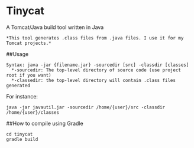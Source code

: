 # Tinycat
A Tomcat/Java build tool written in Java
```
*This tool generates .class files from .java files. I use it for my Tomcat projects.*
```
##Usage
```
Syntax: java -jar {filename.jar} -sourcedir [src] -classdir [classes]
  *-sourcedir: The top-level directory of source code (use project root if you want)
  *-classedir: the top-level directory will contain .class files generated
```
For instance:
```
java -jar javautil.jar -sourcedir /home/{user}/src -classdir /home/{user}/classes
```
##How to compile using Gradle
```
cd tinycat
gradle build
```
